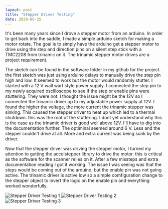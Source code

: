 ```yaml
---
layout: post
title: "Stepper Driver Testing"
date: 2020-06-25
---
```

It's been many years since I drove a stepper motor from an arduino.  In order to get back into the saddle, I made a simple arduino sketch for making a motor rotate.  The goal is to simply have the arduino get a stepper motor to drive using the step and direction pins on a silent step stick with a TMC2208 from trinamic on it.  The trinamic stepper motor drives are a project requirement.

The sketch can be found in the software folder in my github for the project.  the first sketch was just using arduino delays to manually drive the step pin high and low.  It seemed to work but the motor would randomly stutter.  I started with a 12 V wall wart style power supply.  I connected the step pin to my newly acquired oscilloscope to see if the step or enable pins were stuttering.  They were not.  I thought the issue might be the 12V so I connected the trinamic driver up to my adjustable power supply at 12V.  I found the higher the voltage, the more current the trinamic stepper was sinking.  This caused the stepper driver to heat up which led to a thermal shutdown.  this was the root of the stuttering.  I dont yet understand why this is the case as the trinamic driver is good well above 12V.  I'll have to dig into the documentation further.  The optiminal seemed around 6 V.  Less and the stepper couldn't drive at all.  More and extra current was being sunk by the driver.

Now that the stepper driver was driving the stepper motor, I turned my attention to getting the accelstepper library to drive the motor.  this is critical as the software for the scanner relies on it.  After a few missteps and extra documentation reading I got it working.  The issue I was seeing was that the steps would be coming out of the arduino, but the enable pin was not going active.  The trinamic driver is active low so a simple comfiguration change to the stepper object to invert the logic on the enable pin and everything worked wonderfully.

![Stepper Driver Testing 1](../../../assets/3dscanner/stepper_driver_test_1.jpg)
![Stepper Driver Testing 2](../../../assets/3dscanner/stepper_driver_test_2.jpg)
![Stepper Driver Testing 3](../../../assets/3dscanner/stepper_driver_test_3.jpg)
